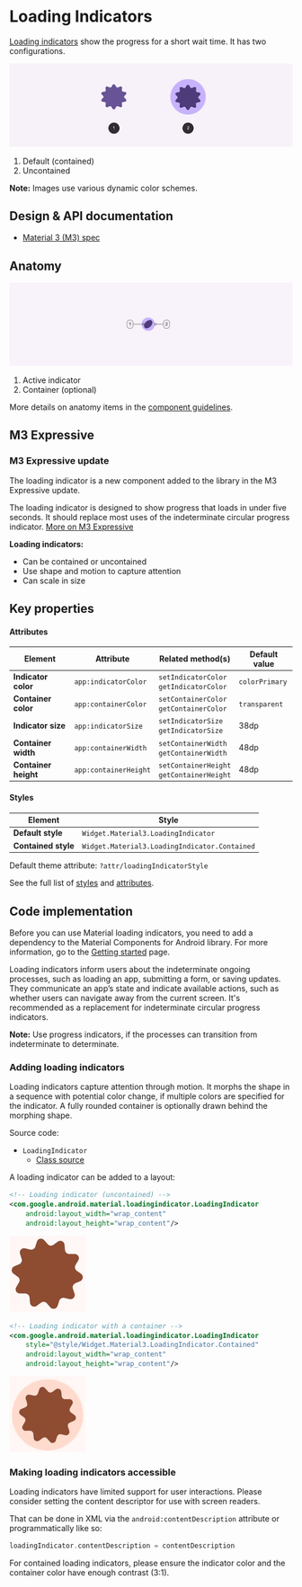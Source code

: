 <!--docs:
title: "Loading indicators"
layout: detail
section: components
excerpt: "Loading indicators express an unspecified wait time of a process."
iconId: loading_indicator
path: /catalog/loading-indicators/
-->

# Loading Indicators

[Loading indicators](https://m3.material.io/components/loading-indicator/overview)
show the progress for a short wait time. It has two configurations.

![Loading indicator configurations](assets/loadingindicator/loadingindicator-configurations.gif)

1.  Default (contained)
2.  Uncontained

**Note:** Images use various dynamic color schemes.

## Design & API documentation

*   [Material 3 (M3) spec](https://m3.material.io/components/loading-indicator/overview)

## Anatomy

![Loading indicator anatomy](assets/loadingindicator/anatomy.png)

1.  Active indicator
2.  Container (optional)

More details on anatomy items in the
[component guidelines](https://m3.material.io/components/loading-indicator/guidelines#a6bb9df2-568a-41d4-a4e9-08ac8f844a7d).

## M3 Expressive

### M3 Expressive update

The loading indicator is a new component added to the library in the M3
Expressive update.

The loading indicator is designed to show progress that loads in under five
seconds. It should replace most uses of the indeterminate circular progress
indicator.
[More on M3 Expressive](https://m3.material.io/blog/building-with-m3-expressive)

**Loading indicators:**

*   Can be contained or uncontained
*   Use shape and motion to capture attention
*   Can scale in size

## Key properties

#### Attributes

Element              | Attribute             | Related method(s)                             | Default value
-------------------- | --------------------- | --------------------------------------------- | -------------
**Indicator color**  | `app:indicatorColor`  | `setIndicatorColor`</br>`getIndicatorColor`   | `colorPrimary`
**Container color**  | `app:containerColor`  | `setContainerColor`</br>`getContainerColor`   | `transparent`
**Indicator size**   | `app:indicatorSize`   | `setIndicatorSize`</br>`getIndicatorSize`     | 38dp
**Container width**  | `app:containerWidth`  | `setContainerWidth`</br>`getContainerWidth`   | 48dp
**Container height** | `app:containerHeight` | `setContainerHeight`</br>`getContainerHeight` | 48dp

#### Styles

Element             | Style
------------------- | ---------------------------------------------
**Default style**   | `Widget.Material3.LoadingIndicator`
**Contained style** | `Widget.Material3.LoadingIndicator.Contained`

Default theme attribute: `?attr/loadingIndicatorStyle`

See the full list of
[styles](https://github.com/material-components/material-components-android/tree/master/lib/java/com/google/android/material/loadingindicator/res/values/styles.xml)
and
[attributes](https://github.com/material-components/material-components-android/tree/master/lib/java/com/google/android/material/loadingindicator/res/values/attrs.xml).

## Code implementation

Before you can use Material loading indicators, you need to add a dependency to
the Material Components for Android library. For more information, go to the
[Getting started](https://github.com/material-components/material-components-android/tree/master/docs/getting-started.md)
page.

Loading indicators inform users about the indeterminate ongoing processes, such
as loading an app, submitting a form, or saving updates. They communicate an
app’s state and indicate available actions, such as whether users can navigate
away from the current screen. It's recommended as a replacement for
indeterminate circular progress indicators.

**Note:** Use progress indicators, if the processes can transition from
indeterminate to determinate.

### Adding loading indicators

Loading indicators capture attention through motion. It morphs the shape in a
sequence with potential color change, if multiple colors are specified for the
indicator. A fully rounded container is optionally drawn behind the morphing
shape.

Source code:

*   `LoadingIndicator`
    *   [Class source](https://github.com/material-components/material-components-android/tree/master/lib/java/com/google/android/material/loadingindicator/LoadingIndicator.java)

A loading indicator can be added to a layout:

```xml
<!-- Loading indicator (uncontained) -->
<com.google.android.material.loadingindicator.LoadingIndicator
    android:layout_width="wrap_content"
    android:layout_height="wrap_content"/>
```

![Animation of uncontained loading indicator](assets/loadingindicator/loading_indicator.gif)

```xml
<!-- Loading indicator with a container -->
<com.google.android.material.loadingindicator.LoadingIndicator
    style="@style/Widget.Material3.LoadingIndicator.Contained"
    android:layout_width="wrap_content"
    android:layout_height="wrap_content"/>
```

![Animation of contained loading indicator](assets/loadingindicator/loading_indicator_contained.gif)

### Making loading indicators accessible

Loading indicators have limited support for user interactions. Please
consider setting the content descriptor for use with screen readers.

That can be done in XML via the `android:contentDescription` attribute or
programmatically like so:

```kt
loadingIndicator.contentDescription = contentDescription
```

For contained loading indicators, please ensure the indicator color and the
container color have enough contrast (3:1).
